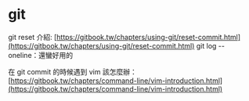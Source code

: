 # git

git reset 介紹: [https://gitbook.tw/chapters/using-git/reset-commit.html](https://gitbook.tw/chapters/using-git/reset-commit.html) git log --oneline：還蠻好用的

在 git commit 的時候遇到 vim 該怎麼辦：[https://gitbook.tw/chapters/command-line/vim-introduction.html](https://gitbook.tw/chapters/command-line/vim-introduction.html)

